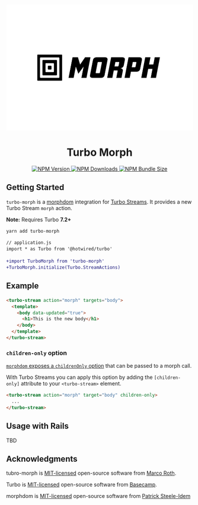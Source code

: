 <p align="center">
  <picture>
    <source media="(prefers-color-scheme: dark)" srcset="assets/hero-dark.png">
    <img src="assets/hero.png" height="340px">
  </picture>
</p>

<h1 align="center">Turbo Morph</h1>

<p align="center">
  <a href="https://www.npmjs.com/package/turbo-morph">
    <img alt="NPM Version" src="https://img.shields.io/npm/v/turbo-morph?logo=npm&color=38C160">
  </a>

  <a href="https://www.npmjs.com/package/turbo-morph">
    <img alt="NPM Downloads" src="https://img.shields.io/npm/dm/turbo-morph?logo=npm&color=38C160">
  </a>
  <a href="https://bundlephobia.com/package/turbo-morph">
    <img alt="NPM Bundle Size" src="https://img.shields.io/bundlephobia/minzip/turbo-morph?label=bundle%20size&logo=npm">
  </a>
</p>

## Getting Started

`turbo-morph` is a [morphdom](https://github.com/patrick-steele-idem/morphdom) integration for [Turbo Streams](https://turbo.hotwired.dev/reference/streams). It provides a new Turbo Stream `morph` action.

**Note:** Requires Turbo **7.2+**


```bash
yarn add turbo-morph
```

```diff
// application.js
import * as Turbo from '@hotwired/turbo'

+import TurboMorph from 'turbo-morph'
+TurboMorph.initialize(Turbo.StreamActions)
```

## Example

```html
<turbo-stream action="morph" targets="body">
  <template>
    <body data-updated="true">
      <h1>This is the new body</h1>
    </body>
  </template>
</turbo-stream>
```

### `children-only` option

[`morphdom` exposes a `childrenOnly` option](https://github.com/patrick-steele-idem/morphdom#morphdomfromnode-tonode-options--node) that can be passed to a morph call.

With Turbo Streams you can apply this option by adding the `[children-only]` attribute to your `<turbo-stream>` element.

```html
<turbo-stream action="morph" target="body" children-only>
  ...
</turbo-stream>
```

## Usage with Rails

TBD


## Acknowledgments

tubro-morph is [MIT-licensed](LICENSE) open-source software from [Marco Roth](https://github.com/marcoroth).

Turbo is [MIT-licensed](https://github.com/hotwired/turbo/blob/main/MIT-LICENSE) open-source software from [Basecamp](https://basecamp.com/).

morphdom is [MIT-licensed](https://github.com/patrick-steele-idem/morphdom/blob/master/LICENSE) open-source software from [Patrick Steele-Idem](https://github.com/patrick-steele-idem)
